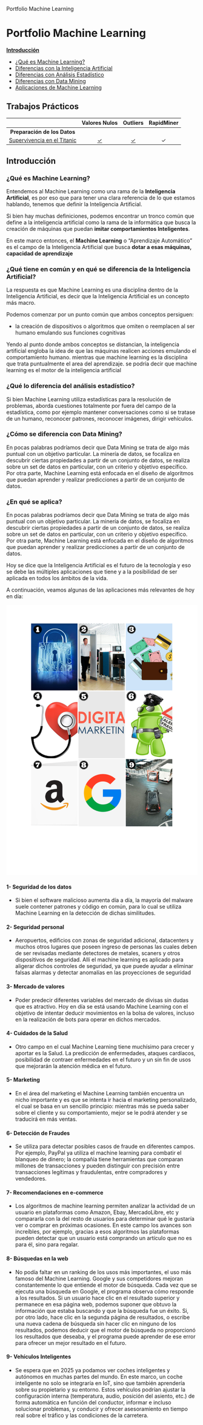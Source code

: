 
Portfolio Machine Learning

# Portfolio Machine Learning

**[Introducción](./README.md#introducción)**

+ [¿Qué es Machine Learning?](./README.md#qué-es-machine-learning)
+ [Diferencias con la Inteligencia Artificial](./README.md#qué-tiene-en-común-y-en-qué-se-diferencia-de-la-inteligencia-artificial)
+ [Diferencias con Análisis Estadístico](./README.md#qué-lo-diferencia-del-análisis-estadístico)
+ [Diferencias con Data Mining](./README.md#cómo-se-diferencia-con-data-mining)
+ [Aplicaciones de Machine Learning](./README.md#en-qué-se-aplica)
       

##  Trabajos Prácticos




 
||**Valores Nulos**|**Outliers**|**RapidMiner**|
|:-:|:-:|:-:|:-:|
|**Preparación de los Datos**||||
|[Supervivencia en el Titanic](./docs/Missing.md)|[✓](./docs/Missing.md#tratamiento-de-valores-nulos)| [✓](./docs/Missing.md#tratamiento-de-outliers)|✓|  



## Introducción  

### ¿Qué es Machine Learning?  

Entendemos al Machine Learning como una rama de la **Inteligencia Artificial**, es por eso que para tener una clara referencia de lo que estamos hablando, tenemos que definir la Inteligencia Artificial.

Si bien hay muchas definiciones, podemos encontrar un tronco común que define a la inteligencia artificial como la rama de la informática que busca la creación de máquinas que puedan **imitar comportamientos Inteligentes**.

En este marco entonces, el **Machine Learning** o “Aprendizaje Automático” es el campo de la Inteligencia Artificial que busca **dotar a esas máquinas, capacidad de aprendizaje**


### ¿Qué tiene en común y en qué se diferencia de la Inteligencia Artificial?
 La respuesta es que Machine Learning es una disciplina dentro de la Inteligencia Artificial, es decir que la Inteligencia Artificial es un concepto más macro.

 Podemos comenzar por un punto común que ambos conceptos persiguen:
 - la creación de dispositivos o algoritmos que omiten o reemplacen al ser humano emulando sus funciones cognitivas
 
Yendo al punto donde ambos conceptos se distancian, la inteligencia artificial engloba la idea de que las máquinas realicen acciones emulando el comportamiento humano. mientras que machine learning es la disciplina que trata puntualmente el area del aprendizaje. se podría decir que machine learning es el motor de la inteligencia artificial


### ¿Qué lo diferencia del análisis estadístico?
Si bien Machine Learning utiliza estadísticas para la resolución de problemas, aborda cuestiones totalmente por fuera del campo de la estadística, como por ejemplo mantener conversaciones como si se tratase de un humano, reconocer patrones, reconocer imágenes, dirigir vehículos.


### ¿Cómo se diferencia con Data Mining?
En pocas palabras podríamos decir que Data Mining se trata de algo más puntual con un objetivo particular.
La minería de datos, se focaliza en descubrir ciertas propiedades a partir de un conjunto de datos, se realiza sobre un set de datos en particular, con un criterio y objetivo específico. Por otra parte, Machine Learning está enfocada en el diseño de algoritmos que puedan aprender y realizar predicciones a partir de un conjunto de datos.


### ¿En qué se aplica?
En pocas palabras podríamos decir que Data Mining se trata de algo más puntual con un objetivo particular.
La minería de datos, se focaliza en descubrir ciertas propiedades a partir de un conjunto de datos, se realiza sobre un set de datos en particular, con un criterio y objetivo específico. Por otra parte, Machine Learning está enfocada en el diseño de algoritmos que puedan aprender y realizar predicciones a partir de un conjunto de datos.

Hoy se dice que la Inteligencia Artificial es el futuro de la tecnología y eso se debe las múltiples aplicaciones que tiene y a la posibilidad de ser aplicada en todos los ámbitos de la vida.

A continuación, veamos algunas de las aplicaciones más relevantes de hoy en día:


![](./Mal.png)

#### 1- Seguridad de los datos

* Si bien el software malicioso aumenta día a día, la mayoría del malware suele contener patrones y código en común, para lo cual se utiliza Machine Learning en la detección de dichas similitudes.

#### 2- Seguridad personal

* Aeropuertos, edificios con zonas de seguridad adicional, datacenters y muchos otros lugares que poseen ingreso de personas las cuales deben de ser revisadas mediante detectores de metales, scaners y otros dispositivos de seguridad. Allí el machine learning es aplicado para aligerar dichos controles de seguridad, ya que puede ayudar a eliminar falsas alarmas y detectar anomalías en las proyecciones de seguridad

#### 3- Mercado de valores

* Poder predecir diferentes variables del mercado de divisas sin dudas que es atractivo. Hoy en día se está usando Machine Learning con el objetivo de intentar deducir movimientos en la bolsa de valores, incluso en la realización de bots para operar en dichos mercados.

#### 4- Cuidados de la Salud

* Otro campo en el cual Machine Learning tiene muchísimo para crecer y aportar es la Salud. La predicción de enfermedades, ataques cardíacos, posibilidad de contraer enfermedades en el futuro y un sin fin de usos que mejorarán la atención médica en el futuro.

#### 5- Marketing

* En el área del marketing el Machine Learning también encuentra un nicho importante y es que se intenta ir hacia el marketing personalizado, el cual se basa en un sencillo principio: mientras más se pueda saber sobre el cliente y su comportamiento, mejor se le podrá atender y se traducirá en más ventas.

#### 6- Detección de Fraudes

* Se utiliza para detectar posibles casos de fraude en diferentes campos. Por ejemplo, PayPal ya utiliza el machine learning para combatir el blanqueo de dinero; la compañía tiene herramientas que comparan millones de transacciones y pueden distinguir con precisión entre transacciones legítimas y fraudulentas, entre compradores y vendedores.

#### 7- Recomendaciones en e-commerce

* Los algoritmos de machine learning permiten analizar la actividad de un usuario en plataformas como Amazon, Ebay, MercadoLibre, etc y compararla con la del resto de usuarios para determinar qué le gustaría ver o comprar en próximas ocasiones. En este campo los avances son increíbles, por ejemplo, gracias a esos algoritmos las plataformas pueden detectar que un usuario está comprando un artículo que no es para él, sino para regalar.

#### 8- Búsquedas en la web

* No podía faltar en un ranking de los usos más importantes, el uso más famoso del Machine Learning. Google y sus competidores mejoran constantemente lo que entiende el motor de búsqueda. Cada vez que se ejecuta una búsqueda en Google, el programa observa cómo responde a los resultados. Si un usuario hace clic en el resultado superior y permanece en esa página web, podemos suponer que obtuvo la información que estaba buscando y que la búsqueda fue un éxito.
Si, por otro lado, hace clic en la segunda página de resultados, o escribe una nueva cadena de búsqueda sin hacer clic en ninguno de los resultados, podemos deducir que el motor de búsqueda no proporcionó los resultados que deseaba, y el programa puede aprender de ese error para ofrecer un mejor resultado en el futuro.

#### 9- Vehículos Inteligentes

* Se espera que en 2025 ya podamos ver coches inteligentes y autónomos en muchas partes del mundo. En este marco, un coche inteligente no solo se integraría en IoT, sino que también aprendería sobre su propietario y su entorno. Estos vehículos podrían ajustar la configuración interna (temperatura, audio, posición del asiento, etc.) de forma automática en función del conductor, informar e incluso solucionar problemas, y conducir y ofrecer asesoramiento en tiempo real sobre el tráfico y las condiciones de la carretera.



